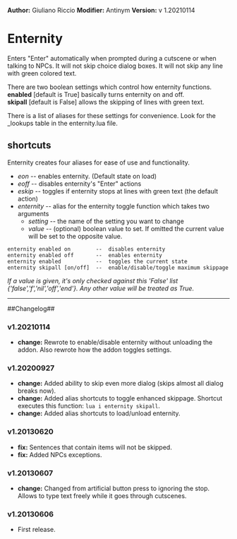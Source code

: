 **Author:** Giuliano Riccio
**Modifier:** Antinym
**Version:** v 1.20210114

# Enternity #

Enters "Enter" automatically when prompted during a cutscene or when talking to NPCs. It will not skip choice dialog boxes. It will not skip any line with green colored text. 

There are two boolean settings which control how enternity functions.   
**enabled** [default is True] basically turns enternity on and off.   
**skipall** [default is False] allows the skipping of lines with green text.

There is a list of aliases for these settings for convenience. Look for the _lookups table in the enternity.lua file.  

## shortcuts ##

Enternity creates four aliases for ease of use and functionality.
* _eon_       -- enables enternity. (Default state on load)
* _eoff_      -- disables enternity's "Enter" actions
* _eskip_     -- toggles if enternity stops at lines with green text (the default action)
* _enternity_ -- alias for the enternity toggle function which takes two arguments
    * _setting_ -- the name of the setting you want to change
    * _value_   -- (optional) boolean value to set. If omitted the current value will be set to the opposite value.  

```Shell 
enternity enabled on        --  disables enternity
enternity enabled off       --  enables enternity  
enternity enabled           --  toggles the current state  
enternity skipall [on/off]  --  enable/disable/toggle maximum skippage
```  

_If a value is given, it's only checked against this 'False' list {'false','f','nil','off','end'}. Any other value will be treated as True._

----

##Changelog##
### v1.20210114 ###
* **change:** Rewrote to enable/disable enternity without unloading the addon. Also rewrote how the addon toggles settings.

### v1.20200927 ###
* **change:** Added ability to skip even more dialog (skips almost all dialog breaks now).
* **change:** Added alias shortcuts to toggle enhanced skippage. Shortcut executes this function: `lua i enternity skipall`.
* **change:** Added alias shortcuts to load/unload enternity.

### v1.20130620 ###
* **fix:** Sentences that contain items will not be skipped.
* **fix:** Added NPCs exceptions.

### v1.20130607 ###
* **change:** Changed from artificial button press to ignoring the stop. Allows to type text freely while it goes through cutscenes.

### v1.20130606 ###
* First release.
